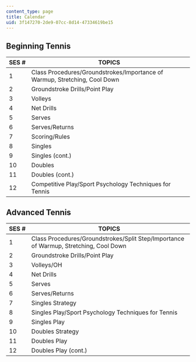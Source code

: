 ```yaml
---
content_type: page
title: Calendar
uid: 3f147270-2de9-07cc-8d14-47334619be15
---
```


Beginning Tennis
----------------

| SES # | TOPICS |
| --- | --- |
| 1 | Class Procedures/Groundstrokes/Importance of Warmup, Stretching, Cool Down |
| 2 | Groundstroke Drills/Point Play |
| 3 | Volleys |
| 4 | Net Drills |
| 5 | Serves |
| 6 | Serves/Returns |
| 7 | Scoring/Rules |
| 8 | Singles |
| 9 | Singles (cont.) |
| 10 | Doubles |
| 11 | Doubles (cont.) |
| 12 | Competitive Play/Sport Psychology Techniques for Tennis 

  

Advanced Tennis
---------------

| SES # | TOPICS |
| --- | --- |
| 1 | Class Procedures/Groundstrokes/Split Step/Importance of Warmup, Stretching, Cool Down |
| 2 | Groundstroke Drills/Point Play |
| 3 | Volleys/OH |
| 4 | Net Drills |
| 5 | Serves |
| 6 | Serves/Returns |
| 7 | Singles Strategy |
| 8 | Singles Play/Sport Psychology Techniques for Tennis |
| 9 | Singles Play |
| 10 | Doubles Strategy |
| 11 | Doubles Play |
| 12 | Doubles Play (cont.)